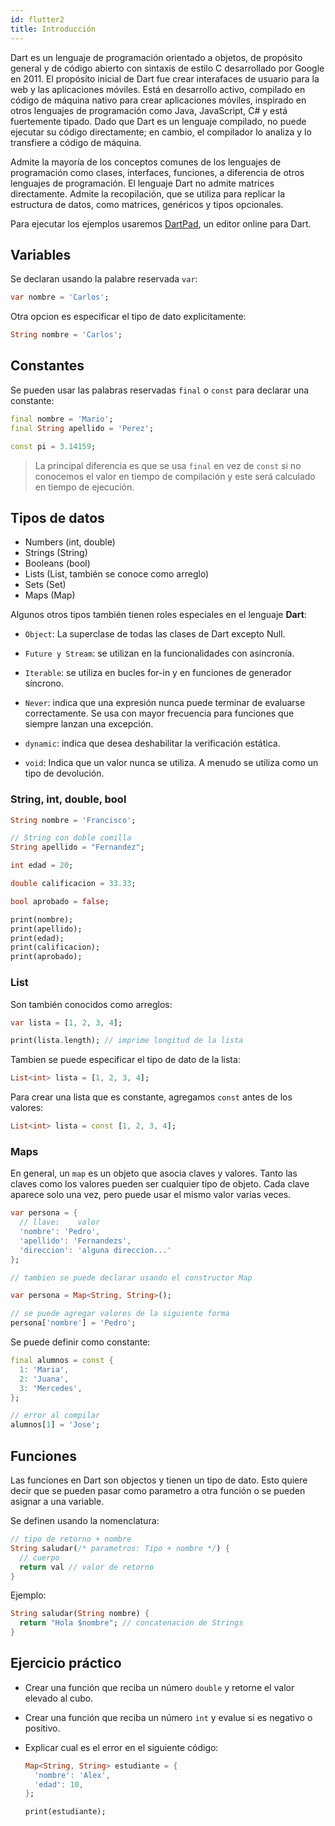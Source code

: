 ```yaml
---
id: flutter2
title: Introducción
---
```


Dart es un lenguaje de programación orientado a objetos, de propósito general y de código abierto con sintaxis de estilo C desarrollado por Google en 2011. El propósito inicial de Dart fue crear interafaces de usuario para la web y las aplicaciones móviles. Está en desarrollo activo, compilado en código de máquina nativo para crear aplicaciones móviles, inspirado en otros lenguajes de programación como Java, JavaScript, C# y está fuertemente tipado. Dado que Dart es un lenguaje compilado, no puede ejecutar su código directamente; en cambio, el compilador lo analiza y lo transfiere a código de máquina.

Admite la mayoría de los conceptos comunes de los lenguajes de programación como clases, interfaces, funciones, a diferencia de otros lenguajes de programación. El lenguaje Dart no admite matrices directamente. Admite la recopilación, que se utiliza para replicar la estructura de datos, como matrices, genéricos y tipos opcionales.

Para ejecutar los ejemplos usaremos [DartPad](https://dartpad.dev), un editor online para Dart.

## Variables

Se declaran usando la palabre reservada `var`:

```dart
var nombre = 'Carlos';
```

Otra opcion es especificar el tipo de dato explicitamente:

```dart
String nombre = 'Carlos';
```

## Constantes

Se pueden usar las palabras reservadas `final` o `const` para declarar una constante:

```dart
final nombre = 'Mario';
final String apellido = 'Perez';

const pi = 3.14159;
```

> La principal diferencia es que se usa `final` en vez de `const` si no conocemos el valor en tiempo de compilación y este será calculado en tiempo de ejecución.

## Tipos de datos

* Numbers (int, double)
* Strings (String)
* Booleans (bool)
* Lists (List, también se conoce como arreglo)
* Sets (Set)
* Maps (Map)

Algunos otros tipos también tienen roles especiales en el lenguaje **Dart**:

* `Object`: La superclase de todas las clases de Dart excepto Null.

* `Future y Stream`: se utilizan en la funcionalidades con asincronía.

* `Iterable`: se utiliza en bucles for-in y en funciones de generador síncrono.

* `Never`: indica que una expresión nunca puede terminar de evaluarse correctamente. Se usa con mayor frecuencia para funciones que siempre lanzan una excepción.

* `dynamic`: indica que desea deshabilitar la verificación estática.

* `void`: Indica que un valor nunca se utiliza. A menudo se utiliza como un tipo de devolución.

### String, int, double, bool
```dart
String nombre = 'Francisco';

// String con doble comilla
String apellido = "Fernandez";

int edad = 20;

double calificacion = 33.33;

bool aprobado = false;

print(nombre);
print(apellido);
print(edad);
print(calificacion);
print(aprobado);
```

### List

Son también conocidos como arreglos:

```dart
var lista = [1, 2, 3, 4];

print(lista.length); // imprime longitud de la lista
```

Tambien se puede especificar el tipo de dato de la lista:

```dart
List<int> lista = [1, 2, 3, 4];
```

Para crear una lista que es constante, agregamos `const` antes de los valores:

```dart
List<int> lista = const [1, 2, 3, 4];
```

### Maps

En general, un `map` es un objeto que asocia claves y valores. Tanto las claves como los valores pueden ser cualquier tipo de objeto. Cada clave aparece solo una vez, pero puede usar el mismo valor varias veces.

```dart
var persona = {
  // llave:    valor
  'nombre': 'Pedro',
  'apellido': 'Fernandezs',
  'direccion': 'alguna direccion...'
};

// tambien se puede declarar usando el constructor Map

var persona = Map<String, String>();

// se puede agregar valores de la siguiente forma
persona['nombre'] = 'Pedro';
```

Se puede definir como constante:

```dart
final alumnos = const {
  1: 'Maria',
  2: 'Juana',
  3: 'Mercedes',
};

// error al compilar
alumnos[1] = 'Jose';
```

## Funciones

Las funciones en Dart son objectos y tienen un tipo de dato. Esto quiere decir que se pueden pasar como parametro a otra función o se pueden asignar a una variable.

Se definen usando la nomenclatura:

```dart
// tipo de retorno + nombre
String saludar(/* parametros: Tipo + nombre */) {
  // cuerpo
  return val // valor de retorno
}
```

Ejemplo:

```dart
String saludar(String nombre) {
  return "Hola $nombre"; // concatenacion de Strings
}
```

## Ejercicio práctico

* Crear una función que reciba un número `double` y retorne el valor elevado al cubo.

* Crear una función que reciba un número `int` y evalue si es negativo o positivo.

* Explicar cual es el error en el siguiente código:

  ```dart
  Map<String, String> estudiante = {
    'nombre': 'Alex',
    'edad': 10,
  };

  print(estudiante);
  ```

